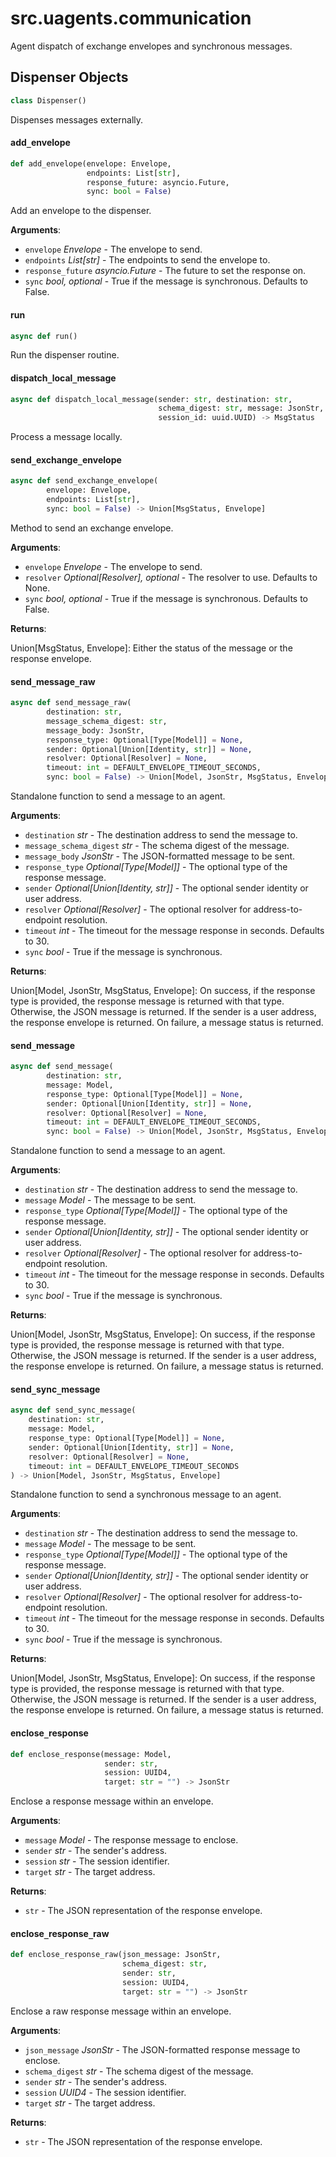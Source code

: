 <a id="src.uagents.communication"></a>

# src.uagents.communication

Agent dispatch of exchange envelopes and synchronous messages.

<a id="src.uagents.communication.Dispenser"></a>

## Dispenser Objects

```python
class Dispenser()
```

Dispenses messages externally.

<a id="src.uagents.communication.Dispenser.add_envelope"></a>

#### add`_`envelope

```python
def add_envelope(envelope: Envelope,
                 endpoints: List[str],
                 response_future: asyncio.Future,
                 sync: bool = False)
```

Add an envelope to the dispenser.

**Arguments**:

- `envelope` _Envelope_ - The envelope to send.
- `endpoints` _List[str]_ - The endpoints to send the envelope to.
- `response_future` _asyncio.Future_ - The future to set the response on.
- `sync` _bool, optional_ - True if the message is synchronous. Defaults to False.

<a id="src.uagents.communication.Dispenser.run"></a>

#### run

```python
async def run()
```

Run the dispenser routine.

<a id="src.uagents.communication.dispatch_local_message"></a>

#### dispatch`_`local`_`message

```python
async def dispatch_local_message(sender: str, destination: str,
                                 schema_digest: str, message: JsonStr,
                                 session_id: uuid.UUID) -> MsgStatus
```

Process a message locally.

<a id="src.uagents.communication.send_exchange_envelope"></a>

#### send`_`exchange`_`envelope

```python
async def send_exchange_envelope(
        envelope: Envelope,
        endpoints: List[str],
        sync: bool = False) -> Union[MsgStatus, Envelope]
```

Method to send an exchange envelope.

**Arguments**:

- `envelope` _Envelope_ - The envelope to send.
- `resolver` _Optional[Resolver], optional_ - The resolver to use. Defaults to None.
- `sync` _bool, optional_ - True if the message is synchronous. Defaults to False.
  

**Returns**:

  Union[MsgStatus, Envelope]: Either the status of the message or the response envelope.

<a id="src.uagents.communication.send_message_raw"></a>

#### send`_`message`_`raw

```python
async def send_message_raw(
        destination: str,
        message_schema_digest: str,
        message_body: JsonStr,
        response_type: Optional[Type[Model]] = None,
        sender: Optional[Union[Identity, str]] = None,
        resolver: Optional[Resolver] = None,
        timeout: int = DEFAULT_ENVELOPE_TIMEOUT_SECONDS,
        sync: bool = False) -> Union[Model, JsonStr, MsgStatus, Envelope]
```

Standalone function to send a message to an agent.

**Arguments**:

- `destination` _str_ - The destination address to send the message to.
- `message_schema_digest` _str_ - The schema digest of the message.
- `message_body` _JsonStr_ - The JSON-formatted message to be sent.
- `response_type` _Optional[Type[Model]]_ - The optional type of the response message.
- `sender` _Optional[Union[Identity, str]]_ - The optional sender identity or user address.
- `resolver` _Optional[Resolver]_ - The optional resolver for address-to-endpoint resolution.
- `timeout` _int_ - The timeout for the message response in seconds. Defaults to 30.
- `sync` _bool_ - True if the message is synchronous.
  

**Returns**:

  Union[Model, JsonStr, MsgStatus, Envelope]: On success, if the response type is provided,
  the response message is returned with that type. Otherwise, the JSON message is returned.
  If the sender is a user address, the response envelope is returned.
  On failure, a message status is returned.

<a id="src.uagents.communication.send_message"></a>

#### send`_`message

```python
async def send_message(
        destination: str,
        message: Model,
        response_type: Optional[Type[Model]] = None,
        sender: Optional[Union[Identity, str]] = None,
        resolver: Optional[Resolver] = None,
        timeout: int = DEFAULT_ENVELOPE_TIMEOUT_SECONDS,
        sync: bool = False) -> Union[Model, JsonStr, MsgStatus, Envelope]
```

Standalone function to send a message to an agent.

**Arguments**:

- `destination` _str_ - The destination address to send the message to.
- `message` _Model_ - The message to be sent.
- `response_type` _Optional[Type[Model]]_ - The optional type of the response message.
- `sender` _Optional[Union[Identity, str]]_ - The optional sender identity or user address.
- `resolver` _Optional[Resolver]_ - The optional resolver for address-to-endpoint resolution.
- `timeout` _int_ - The timeout for the message response in seconds. Defaults to 30.
- `sync` _bool_ - True if the message is synchronous.
  

**Returns**:

  Union[Model, JsonStr, MsgStatus, Envelope]: On success, if the response type is provided,
  the response message is returned with that type. Otherwise, the JSON message is returned.
  If the sender is a user address, the response envelope is returned.
  On failure, a message status is returned.

<a id="src.uagents.communication.send_sync_message"></a>

#### send`_`sync`_`message

```python
async def send_sync_message(
    destination: str,
    message: Model,
    response_type: Optional[Type[Model]] = None,
    sender: Optional[Union[Identity, str]] = None,
    resolver: Optional[Resolver] = None,
    timeout: int = DEFAULT_ENVELOPE_TIMEOUT_SECONDS
) -> Union[Model, JsonStr, MsgStatus, Envelope]
```

Standalone function to send a synchronous message to an agent.

**Arguments**:

- `destination` _str_ - The destination address to send the message to.
- `message` _Model_ - The message to be sent.
- `response_type` _Optional[Type[Model]]_ - The optional type of the response message.
- `sender` _Optional[Union[Identity, str]]_ - The optional sender identity or user address.
- `resolver` _Optional[Resolver]_ - The optional resolver for address-to-endpoint resolution.
- `timeout` _int_ - The timeout for the message response in seconds. Defaults to 30.
- `sync` _bool_ - True if the message is synchronous.
  

**Returns**:

  Union[Model, JsonStr, MsgStatus, Envelope]: On success, if the response type is provided,
  the response message is returned with that type. Otherwise, the JSON message is returned.
  If the sender is a user address, the response envelope is returned.
  On failure, a message status is returned.

<a id="src.uagents.communication.enclose_response"></a>

#### enclose`_`response

```python
def enclose_response(message: Model,
                     sender: str,
                     session: UUID4,
                     target: str = "") -> JsonStr
```

Enclose a response message within an envelope.

**Arguments**:

- `message` _Model_ - The response message to enclose.
- `sender` _str_ - The sender's address.
- `session` _str_ - The session identifier.
- `target` _str_ - The target address.
  

**Returns**:

- `str` - The JSON representation of the response envelope.

<a id="src.uagents.communication.enclose_response_raw"></a>

#### enclose`_`response`_`raw

```python
def enclose_response_raw(json_message: JsonStr,
                         schema_digest: str,
                         sender: str,
                         session: UUID4,
                         target: str = "") -> JsonStr
```

Enclose a raw response message within an envelope.

**Arguments**:

- `json_message` _JsonStr_ - The JSON-formatted response message to enclose.
- `schema_digest` _str_ - The schema digest of the message.
- `sender` _str_ - The sender's address.
- `session` _UUID4_ - The session identifier.
- `target` _str_ - The target address.
  

**Returns**:

- `str` - The JSON representation of the response envelope.

